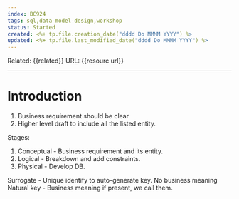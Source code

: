 ```yaml
---
index: BC924
tags: sql,data-model-design,workshop
status: Started
created: <%+ tp.file.creation_date("dddd Do MMMM YYYY") %>
updated: <%+ tp.file.last_modified_date("dddd Do MMMM YYYY") %>
---
```

Related: {{related}}
URL: {{resourc url}}

---

# Introduction


1. Business requirement should be clear
2. Higher level draft to include all the listed entity. 

Stages:
1. Conceptual - Business requirement and its entity. 
2. Logical - Breakdown and add constraints. 
3. Physical - Develop DB.

Surrogate - Unique identify to auto-generate key. No business meaning 
Natural key - Business meaning if present, we call them. 

